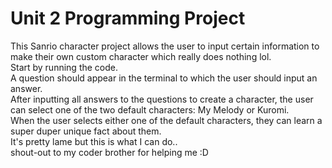 # Unit 2 Programming Project
This Sanrio character project allows the user to input certain information to make their own custom character which really does nothing lol.   
Start by running the code.   
A question should appear in the terminal to which the user should input an answer.    
After inputting all answers to the questions to create a character, the user can select one of the two default characters: My Melody or Kuromi.    
When the user selects either one of the default characters, they can learn a super duper unique fact about them.  
It's pretty lame but this is what I can do..  
shout-out to my coder brother for helping me :D    
